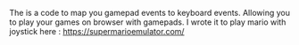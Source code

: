 The is a code to map you gamepad events to keyboard events. Allowing you to play your games on browser with gamepads. I wrote it to play mario with joystick here : https://supermarioemulator.com/
